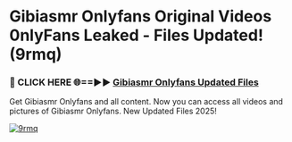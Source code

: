 # Gibiasmr Onlyfans Original Videos 0nlyFans Leaked - Files Updated! (9rmq)

<h3>🔴 CLICK HERE 🌐==►► <a href="https://tinyurl.com/ehrbuxhb" rel="nofollow">Gibiasmr Onlyfans Updated Files</a></h3>

Get Gibiasmr Onlyfans and all content. Now you can access all videos and pictures of Gibiasmr Onlyfans. New Updated Files 2025!

[![9rmq](https://i.imgur.com/lVYEuWS.gif)](https://tinyurl.com/ehrbuxhb)
